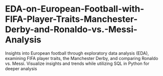 # EDA-on-European-Football-with-FIFA-Player-Traits-Manchester-Derby-and-Ronaldo-vs.-Messi-Analysis
Insights into European football through exploratory data analysis (EDA), examining FIFA player traits, the Manchester Derby, and comparing Ronaldo vs. Messi. Visualize insights and trends while utilizing SQL in Python for deeper analysis
